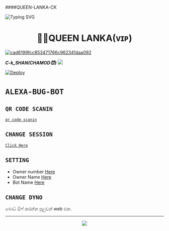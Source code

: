 ####QUEEN-LANKA-CK

<img
        src="https://readme-typing-svg.herokuapp.com/?size=33&width=890&lines=Click+On+Install+The+queen+lanka+Bot."
            alt="Typing SVG"
        />
    </a>
</p>

    
<h1 align="center"><b> 🧚‍♀️QUEEN LANKA(ᴠɪᴘ) </b></h1>


<a href="https://Wa.me/+94702256963">
    <img src="https://i.ibb.co/K0mtpng/cad6199fcc853471766c962341daa092.jpg" alt="cad6199fcc853471766c962341daa092" border="0"></a>
    

 ***C-k_SHAN(CHAMOD😈)***
<a href="https://Wa.me/+94702256963">
    <img src="https://img.shields.io/badge/FindOn%20owner-purple&style=plastic">
 
[![Deploy](https://www.herokucdn.com/deploy/button.svg)](https://heroku.com/deploy?template=https://github.com/sasmithasevidu/QUEEN-LANKA-CK)
# ```ALEXA-BUG-BOT```
<p align="center">

## `QR CODE SCANIN`
        
[`qr code scanin`](https://replit.com/@HYPER-MOD/Queen-Alexa-QR-Code)

## `CHANGE SESSION`

[`Click Here`](https://github.com/sasmithasevidu/QUEEN-LANKA-CK/blob/main/session.json#L1)

## `SETTING`

- Owner number [Here](https://github.com/sasmithasevidu/QUEEN-LANKA-CK/blob/main/settings.json#L4)
- Owner Name [Here](https://github.com/sasmithasevidu/QUEEN-LANKA-CK/blob/main/settings.json#L14)
- Bot Name [Here](https://github.com/sasmithasevidu/QUEEN-LANKA-CK/blob/main/settings.json#L15)

## `CHANGE DYNO`

බොට් ඕෆ් කරන්න පුලුවන් web එක.

----------

<p align="center">
  <a href="https://youtube.com/c/HYPERMOD"><img src="https://i.ibb.co/TPqc8cv/Screenshot-2021-10-14-12-00-45-610-com-android-chrome.jpg" />
</p>
